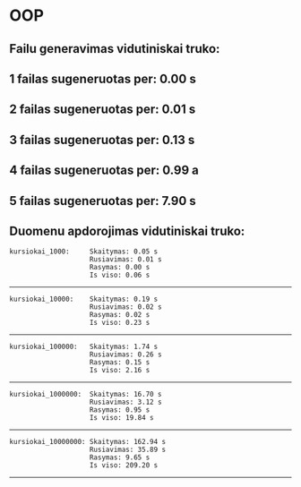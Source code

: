 # OOP
Failu generavimas vidutiniskai truko:
------------------------------------------------------------
1 failas sugeneruotas per: 0.00 s
------------------------------------------------------------
2 failas sugeneruotas per: 0.01 s
------------------------------------------------------------
3 failas sugeneruotas per: 0.13 s
------------------------------------------------------------
4 failas sugeneruotas per: 0.99 a
------------------------------------------------------------
5 failas sugeneruotas per: 7.90 s
------------------------------------------------------------
Duomenu apdorojimas vidutiniskai truko:
------------------------------------------------------------
    kursiokai_1000:     Skaitymas: 0.05 s
                        Rusiavimas: 0.01 s
                        Rasymas: 0.00 s
                        Is viso: 0.06 s
------------------------------------------------------------
    kursiokai_10000:    Skaitymas: 0.19 s
                        Rusiavimas: 0.02 s
                        Rasymas: 0.02 s
                        Is viso: 0.23 s
------------------------------------------------------------
    kursiokai_100000:   Skaitymas: 1.74 s
                        Rusiavimas: 0.26 s
                        Rasymas: 0.15 s
                        Is viso: 2.16 s
------------------------------------------------------------
    kursiokai_1000000:  Skaitymas: 16.70 s
                        Rusiavimas: 3.12 s
                        Rasymas: 0.95 s
                        Is viso: 19.84 s
------------------------------------------------------------
    kursiokai_10000000: Skaitymas: 162.94 s
                        Rusiavimas: 35.89 s
                        Rasymas: 9.65 s
                        Is viso: 209.20 s
------------------------------------------------------------
    
